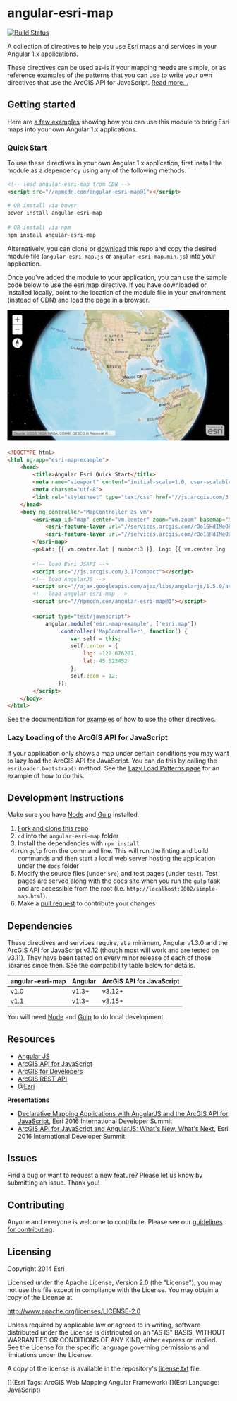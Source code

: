 angular-esri-map
================

[![Build Status](https://travis-ci.org/Esri/angular-esri-map.svg?branch=master)](https://travis-ci.org/Esri/angular-esri-map)

A collection of directives to help you use Esri maps and services in your Angular 1.x applications.

These directives can be used as-is if your mapping needs are simple, or as reference examples of the patterns that you can use to write your own directives that use the ArcGIS API for JavaScript. [Read more...](https://arcgis.github.io/angular-esri-map-site-v1/#/patterns)

## Getting started
Here are [a few examples](https://arcgis.github.io/angular-esri-map-site-v1/) showing how you can use this module to bring Esri maps into your own Angular 1.x applications.

### Quick Start

To use these directives in your own Angular 1.x application, first install the module as a dependency using any of the following methods.
```html
<!-- load angular-esri-map from CDN -->
<script src="//npmcdn.com/angular-esri-map@1"></script>
```
```bash
# OR install via bower
bower install angular-esri-map

# OR install via npm
npm install angular-esri-map
```
Alternatively, you can clone or [download](https://github.com/Esri/angular-esri-map/releases) this repo and copy the desired module file (`angular-esri-map.js` or `angular-esri-map.min.js`) into your application.

Once you've added the module to your application, you can use the sample code below to use the esri map directive.  If you have downloaded or installed locally, point to the location of the module file in your environment (instead of CDN) and load the page in a browser.

![App](angular-esri-map.png)

```html
<!DOCTYPE html>
<html ng-app="esri-map-example">
    <head>
        <title>Angular Esri Quick Start</title>
        <meta name="viewport" content="initial-scale=1.0, user-scalable=no">
        <meta charset="utf-8">
        <link rel="stylesheet" type="text/css" href="//js.arcgis.com/3.17/esri/css/esri.css">
    </head>
    <body ng-controller="MapController as vm">
        <esri-map id="map" center="vm.center" zoom="vm.zoom" basemap="topo">
            <esri-feature-layer url="//services.arcgis.com/rOo16HdIMeOBI4Mb/arcgis/rest/services/Heritage_Trees_Portland/FeatureServer/0"></esri-feature-layer>
            <esri-feature-layer url="//services.arcgis.com/rOo16HdIMeOBI4Mb/arcgis/rest/services/Portland_Parks/FeatureServer/0"></esri-feature-layer>
        </esri-map>
        <p>Lat: {{ vm.center.lat | number:3 }}, Lng: {{ vm.center.lng | number:3 }}, Zoom: {{ vm.zoom }}</p>

        <!-- load Esri JSAPI -->
        <script src="//js.arcgis.com/3.17compact"></script>
        <!-- load AngularJS -->
        <script src="//ajax.googleapis.com/ajax/libs/angularjs/1.5.0/angular.js"></script>
        <!-- load angular-esri-map -->
        <script src="//npmcdn.com/angular-esri-map@1"></script>

        <script type="text/javascript">
            angular.module('esri-map-example', ['esri.map'])
                .controller('MapController', function() {
                    var self = this;
                    self.center = {
                        lng: -122.676207,
                        lat: 45.523452
                    };
                    self.zoom = 12;
                });
        </script>
    </body>
</html>
```

See the documentation for [examples](https://arcgis.github.io/angular-esri-map-site-v1/#/examples) of how to use the other directives.

### Lazy Loading of the ArcGIS API for JavaScript

If your application only shows a map under certain conditions you may want to lazy load the ArcGIS API for JavaScript. You can do this by calling the `esriLoader.bootstrap()` method. See the [Lazy Load Patterns page](https://arcgis.github.io/angular-esri-map-site-v1/#/patterns/lazy-load) for an example of how to do this.

## Development Instructions

Make sure you have [Node](http://nodejs.org/) and  [Gulp](https://github.com/gulpjs/gulp/blob/master/docs/getting-started.md#getting-started) installed.

1. [Fork and clone this repo](https://help.github.com/articles/fork-a-repo)
2. `cd` into the `angular-esri-map` folder
3. Install the dependencies with `npm install`
4. run `gulp` from the command line. This will run the linting and build commands and then start a local web server hosting the application under the `docs` folder
5. Modify the source files (under `src`) and test pages (under `test`). Test pages are served along with the docs site when you run the `gulp` task and are accessible from the root (i.e. `http://localhost:9002/simple-map.html`).
6. Make a [pull request](https://help.github.com/articles/creating-a-pull-request) to contribute your changes

## Dependencies

These directives and services require, at a minimum, Angular v1.3.0 and the ArcGIS API for JavaScript v3.12 (though most will work and are tested on v3.11). They have been tested on every minor release of each of those libraries since then. See the compatibility table below for details.

angular-esri-map | Angular | ArcGIS API for JavaScript
--- | --- | ---
v1.0 | v1.3+ | v3.12+
v1.1 | v1.3+ | v3.15+

You will need [Node](http://nodejs.org/) and [Gulp](https://github.com/gulpjs/gulp/blob/master/docs/getting-started.md#getting-started) to do local development.

## Resources

* [Angular JS](https://angularjs.org/)
* [ArcGIS API for JavaScript](https://developers.arcgis.com/javascript/)
* [ArcGIS for Developers](http://developers.arcgis.com)
* [ArcGIS REST API](http://resources.arcgis.com/en/help/arcgis-rest-api/)
* [@Esri](http://twitter.com/esri)

**Presentations**
* [Declarative Mapping Applications with AngularJS and the ArcGIS API for JavaScript](http://proceedings.esri.com/library/userconf/devsummit16/papers/dev_int_193.pdf), Esri 2016 International Developer Summit
* [ArcGIS API for JavaScript and AngularJS: What's New, What's Next](http://jwasilgeo.github.io/esri-jsapi-and-angular-whats-next-dev-summit-2016), Esri 2016 International Developer Summit

## Issues

Find a bug or want to request a new feature?  Please let us know by submitting an issue.  Thank you!

## Contributing

Anyone and everyone is welcome to contribute. Please see our [guidelines for contributing](https://github.com/Esri/angular-esri-map/blob/master/CONTRIBUTING.md).

## Licensing
Copyright 2014 Esri

Licensed under the Apache License, Version 2.0 (the "License");
you may not use this file except in compliance with the License.
You may obtain a copy of the License at

   http://www.apache.org/licenses/LICENSE-2.0

Unless required by applicable law or agreed to in writing, software
distributed under the License is distributed on an "AS IS" BASIS,
WITHOUT WARRANTIES OR CONDITIONS OF ANY KIND, either express or implied.
See the License for the specific language governing permissions and
limitations under the License.

A copy of the license is available in the repository's [license.txt](https://raw.github.com/Esri/angular-esri-map/master/LICENSE) file.

[](Esri Tags: ArcGIS Web Mapping Angular Framework)
[](Esri Language: JavaScript)
